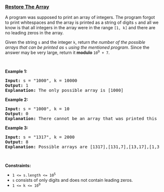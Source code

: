 ### [Restore The Array](https://leetcode.com/problems/restore-the-array)

<p>A program was supposed to print an array of integers. The program forgot to print whitespaces and the array is printed as a string of digits <code>s</code> and all we know is that all integers in the array were in the range <code>[1, k]</code> and there are no leading zeros in the array.</p>

<p>Given the string <code>s</code> and the integer <code>k</code>, return <em>the number of the possible arrays that can be printed as </em><code>s</code><em> using the mentioned program</em>. Since the answer may be very large, return it <strong>modulo</strong> <code>10<sup>9</sup> + 7</code>.</p>

<p>&nbsp;</p>
<p><strong class="example">Example 1:</strong></p>

<pre>
<strong>Input:</strong> s = &quot;1000&quot;, k = 10000
<strong>Output:</strong> 1
<strong>Explanation:</strong> The only possible array is [1000]
</pre>

<p><strong class="example">Example 2:</strong></p>

<pre>
<strong>Input:</strong> s = &quot;1000&quot;, k = 10
<strong>Output:</strong> 0
<strong>Explanation:</strong> There cannot be an array that was printed this way and has all integer &gt;= 1 and &lt;= 10.
</pre>

<p><strong class="example">Example 3:</strong></p>

<pre>
<strong>Input:</strong> s = &quot;1317&quot;, k = 2000
<strong>Output:</strong> 8
<strong>Explanation:</strong> Possible arrays are [1317],[131,7],[13,17],[1,317],[13,1,7],[1,31,7],[1,3,17],[1,3,1,7]
</pre>

<p>&nbsp;</p>
<p><strong>Constraints:</strong></p>

<ul>
	<li><code>1 &lt;= s.length &lt;= 10<sup>5</sup></code></li>
	<li><code>s</code> consists of only digits and does not contain leading zeros.</li>
	<li><code>1 &lt;= k &lt;= 10<sup>9</sup></code></li>
</ul>
